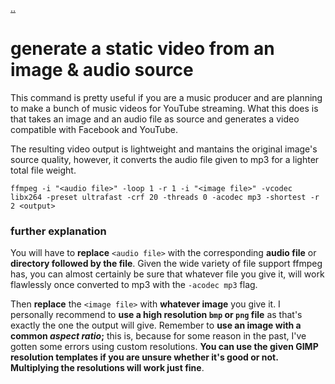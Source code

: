 [..](../README.md)
# generate a static video from an image & audio source
This command is pretty useful if you are a music producer and are planning to make a bunch of music videos for YouTube streaming. What this does is that takes an image and an audio file as source and generates a video compatible with Facebook and YouTube. 

The resulting video output  is lightweight and mantains the original image's source quality, however, it converts the audio file given to mp3 for a lighter total file weight.

``ffmpeg -i "<audio file>" -loop 1 -r 1 -i "<image file>" -vcodec libx264 -preset ultrafast -crf 20 -threads 0 -acodec mp3 -shortest -r 2 <output>``

### further explanation

You will have to **replace** ``<audio file>`` with the corresponding **audio file** or **directory followed by the file**. Given the wide variety of file support ffmpeg has, you can almost certainly be sure that whatever file you give it, will work flawlessly once converted to mp3 with the ``-acodec mp3`` flag. 

Then **replace** the ``<image file>`` with **whatever image** you give it. I personally recommend to **use a high resolution ``bmp`` or ``png`` file** as that's exactly the one the output will give. Remember to **use an image with a common *aspect ratio*;** this is, because for some reason in the past, I've gotten some errors using custom resolutions. **You can use the given GIMP resolution templates if you are unsure whether it's good or not. Multiplying the resolutions will work just fine**.